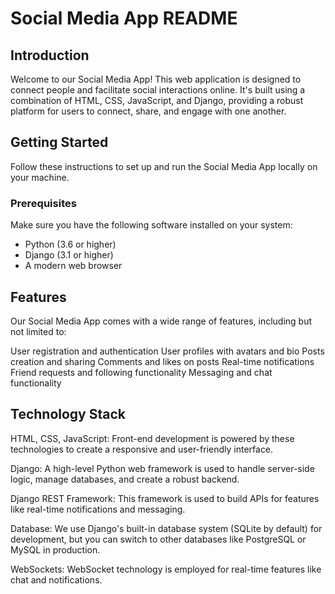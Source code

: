 # Social Media App README

## Introduction

Welcome to our Social Media App! This web application is designed to connect people and facilitate social interactions online. It's built using a combination of HTML, CSS, JavaScript, and Django, providing a robust platform for users to connect, share, and engage with one another.

## Getting Started

Follow these instructions to set up and run the Social Media App locally on your machine.

### Prerequisites

Make sure you have the following software installed on your system:

- Python (3.6 or higher)
- Django (3.1 or higher)
- A modern web browser

## Features
Our Social Media App comes with a wide range of features, including but not limited to:

User registration and authentication
User profiles with avatars and bio
Posts creation and sharing
Comments and likes on posts
Real-time notifications
Friend requests and following functionality
Messaging and chat functionality

## Technology Stack

HTML, CSS, JavaScript: Front-end development is powered by these technologies to create a responsive and user-friendly interface.

Django: A high-level Python web framework is used to handle server-side logic, manage databases, and create a robust backend.

Django REST Framework: This framework is used to build APIs for features like real-time notifications and messaging.

Database: We use Django's built-in database system (SQLite by default) for development, but you can switch to other databases like PostgreSQL or MySQL in production.

WebSockets: WebSocket technology is employed for real-time features like chat and notifications.



